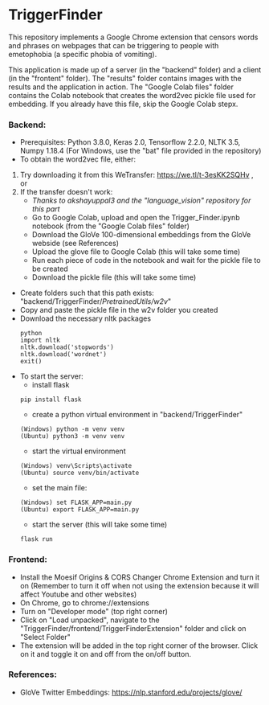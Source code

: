 # TriggerFinder

This repository implements a Google Chrome extension that censors words and phrases on webpages that can be triggering to people with emetophobia (a specific phobia of vomiting).

This application is made up of a server (in the "backend" folder) and a client (in the "frontent" folder). The "results" folder contains images with the results and the application in action. The "Google Colab files" folder contains the Colab notebook that creates the word2vec pickle file used for embedding. If you already have this file, skip the Google Colab stepx.

### Backend:
- Prerequisites: Python 3.8.0, Keras 2.0, Tensorflow 2.2.0, NLTK 3.5, Numpy 1.18.4 (For Windows, use the "bat" file provided in the repository)
- To obtain the word2vec file, either:
1. Try downloading it from this WeTransfer: https://we.tl/t-3esKK2SQHv , or
2. If the transfer doesn't work:
    - *Thanks to akshayuppal3 and the "language_vision" repository for this part*
    - Go to Google Colab, upload and open the Trigger_Finder.ipynb notebook (from the "Google Colab files" folder)
    - Download the GloVe 100-dimensional embeddings from the GloVe webside (see References)
    - Upload the glove file to Google Colab (this will take some time)
    - Run each piece of code in the notebook and wait for the pickle file to be created
    - Download the pickle file (this will take some time)
- Create folders such that this path exists: "backend/TriggerFinder/*PretrainedUtils/w2v*"
- Copy and paste the pickle file in the w2v folder you created
- Download the necessary nltk packages
    ```
    python
    import nltk
    nltk.download('stopwords')
    nltk.download('wordnet')
    exit()
    ```
- To start the server:
    - install flask 
    ```
    pip install flask
    ```
    - create a python virtual environment in "backend/TriggerFinder" 
    ```
    (Windows) python -m venv venv
    (Ubuntu) python3 -m venv venv
    ```
    - start the virtual environment 
    ```
    (Windows) venv\Scripts\activate
    (Ubuntu) source venv/bin/activate
    ```
    - set the main file: 
    ```
    (Windows) set FLASK_APP=main.py
    (Ubuntu) export FLASK_APP=main.py
    ```
    - start the server (this will take some time)
    ```
    flask run
    ```

### Frontend:
- Install the Moesif Origins & CORS Changer Chrome Extension and turn it on (Remember to turn it off when not using the extension because it will affect Youtube and other websites)
- On Chrome, go to chrome://extensions
- Turn on "Developer mode" (top right corner)
- Click on "Load unpacked", navigate to the "TriggerFinder/frontend/TriggerFinderExtension" folder and click on "Select Folder"
- The extension will be added in the top right corner of the browser. Click on it and toggle it on and off from the on/off button.

### References:
- GloVe Twitter Embeddings: https://nlp.stanford.edu/projects/glove/

